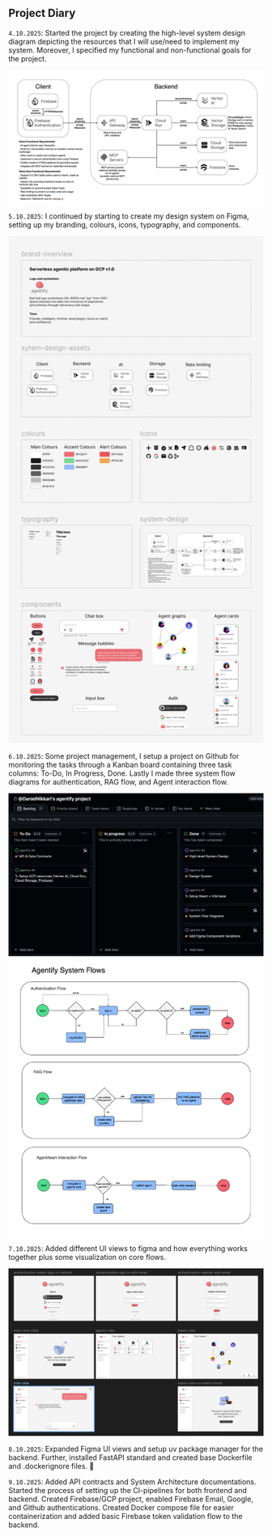 <!-- PROJECT DIARY -->

## Project Diary

`4.10.2025`: Started the project by creating the high-level system design diagram depicting the resources that I will use/need to implement my system. Moreover, I specified my functional and non-functional goals for the project.

<img src="/docs/diagrams/agentify-app.png" alt="agentify high level system design">

`5.10.2025`: I continued by starting to create my design system on Figma, setting up my branding, colours, icons, typography, and components.

<img src="/assets/figma_design-system.png" alt="Figma design system">

`6.10.2025`: Some project management, I setup a project on Github for monitoring the tasks through a Kanban board containing three task columns: To-Do, In Progress, Done. Lastly I made three system flow diagrams for authentication, RAG flow, and Agent interaction flow.

<img src="/assets/agentify-project-kanban.png" alt="agentify kanban board">

<img src="/docs/diagrams/agentify-system-flow-diagrams.png" alt="agentify system flow diagrams">

`7.10.2025`: Added different UI views to figma and how everything works together plus some visualization on core flows.

<img src="/assets/figma_ui_design.png" alt="Figma UI design for agentify">

`8.10.2025`: Expanded Figma UI views and setup uv package manager for the backend. Further, installed FastAPI standard and created base Dockerfile and .dockerignore files. 🐳

`9.10.2025`: Added API contracts and System Architecture documentations. Started the process of setting up the CI-pipelines for both frontend and backend. Created Firebase/GCP project, enabled Firebase Email, Google, and Github authentications. Created Docker compose file for easier containerization and added basic Firebase token validation flow to the backend.
